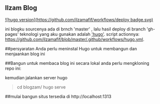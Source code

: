 ## Ilzam Blog

[![hugo version](https://github.com/ilzamafif/workflows/deploy badge.svg)](http://gohugo.io/)

ini blogku sourcenya ada di brnch 'master' , lalu hasil deploy di branch 'gh-pages'
teknologi yang aku gunakan adalah ['hugo'](https://gohugo.io).
script actionnya: <https://github.com/ilzamafif/blob/master/.github/workflows/hugo.yml>.

##persyaratan 
Anda perlu meninstal Hugo untuk membangun dan menjaankan blog ini

##Bangun
untuk membaca blog ini secara lokal anda perlu mengkloning repo ini:

kemudian jalankan server hugo
>cd blogzam/
>hugo serve

##mulai bangun situs
tersedia di http://localhost:1313

